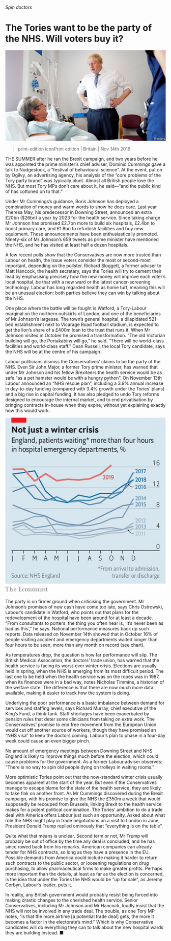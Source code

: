 ###### Spin doctors

# The Tories want to be the party of the NHS. Will voters buy it? 

![image](images/20191116_brp002.jpg) 

> print-edition iconPrint edition | Britain | Nov 14th 2019 

THE SUMMER after he ran the Brexit campaign, and two years before he was appointed the prime minister’s chief adviser, Dominic Cummings gave a talk to Nudgestock, a “festival of behavioural science”. At the event, put on by Ogilvy, an advertising agency, his analysis of the “core problems of the Tory party brand” was typically blunt. Almost all British people love the NHS. But most Tory MPs don’t care about it, he said—“and the public kind of has cottoned on to that.” 

Under Mr Cummings’s guidance, Boris Johnson has deployed a combination of money and warm words to show he does care. Last year Theresa May, his predecessor in Downing Street, announced an extra £20bn ($26bn) a year by 2023 for the health service. Since taking charge Mr Johnson has promised £2.7bn more to build six hospitals, £2.4bn to boost primary care, and £1.8bn to refurbish facilities and buy new equipment. These announcements have been enthusiastically promoted. Ninety-six of Mr Johnson’s 659 tweets as prime minister have mentioned the NHS, and he has visited at least half a dozen hospitals. 

A few recent polls show that the Conservatives are now more trusted than Labour on health, the issue voters consider the most or second-most important, depending on the pollster. Richard Sloggett, a former adviser to Matt Hancock, the health secretary, says the Tories will try to cement their lead by emphasising precisely how the new money will improve each voter’s local hospital, be that with a new ward or the latest cancer-screening technology. Labour has long regarded health as home turf, meaning this will be an unusual election: both parties believe they can win by talking about the NHS. 

One place where the battle will be fought is Watford, a Tory-Labour marginal on the northern outskirts of London, and one of the beneficiaries of Mr Johnson’s largesse. The town’s general hospital, a dilapidated 521-bed establishment next to Vicarage Road football stadium, is expected to get the lion’s share of a £400m loan to the trust that runs it. When Mr Johnson visited in October he promised a transformation. “The old Victorian building will go, the Portakabins will go,” he said. “There will be world-class facilities and world-class staff.” Dean Russell, the local Tory candidate, says the NHS will be at the centre of his campaign. 

Labour politicians dismiss the Conservatives’ claims to be the party of the NHS. Even Sir John Major, a former Tory prime minister, has warned that under Mr Johnson and his fellow Brexiteers the health service would be as safe “as a pet hamster would be with a hungry python”. On November 13th Labour announced an “NHS rescue plan”, including a 3.9% annual increase in day-to-day funding (compared with 3.4% growth under the Tories’ plans) and a big rise in capital funding. It has also pledged to undo Tory reforms designed to encourage the internal market, and to end privatisation by bringing contracts in-house when they expire, without yet explaining exactly how this would work. 

![image](images/20191116_brc121.png) 

The party is on firmer ground when criticising the government. Mr Johnson’s promises of new cash have come too late, says Chris Ostrowski, Labour’s candidate in Watford, who points out that plans for the redevelopment of the hospital have been around for at least a decade. “From consultants to porters, the thing you often hear is, ‘It’s never been as bad as this’,” he says. National performance measures back up such reports. Data released on November 14th showed that in October 16% of people visiting accident and emergency departments waited longer than four hours to be seen, more than any month on record (see chart). 

As temperatures drop, the question is how far performance will slip. The British Medical Association, the doctors’ trade union, has warned that the health service is facing its worst-ever winter crisis. Elections are usually held in spring, when the NHS is emerging from its most difficult period. The last one to be held when the health service was on the ropes was in 1987, when its finances were in a bad way, notes Nicholas Timmins, a historian of the welfare state. The difference is that there are now much more data available, making it easier to track how the system is doing. 

Underlying the poor performance is a basic imbalance between demand for services and staffing levels, says Richard Murray, chief executive of the King’s Fund, a think-tank. Staff shortages have been exacerbated by pension rules that deter some clinicians from taking on extra work. The Conservatives’ promise to end free movement from the European Union would cut off another source of workers, though they have promised an “NHS visa” to keep the doctors coming. Labour’s plan to phase in a four-day week could cause an even bigger pinch. 

No amount of emergency meetings between Downing Street and NHS England is likely to improve things much before the election, which could cause problems for the government. As a former Labour adviser observes: “There is no way to spin old people dying on trolleys in waiting rooms.” 

More optimistic Tories point out that the now-standard winter crisis usually becomes apparent at the start of the year. But even if the Conservatives manage to escape blame for the state of the health service, they are likely to take flak on another front. As Mr Cummings discovered during the Brexit campaign, with his promise to give the NHS the £350m a week that would supposedly be recouped from Brussels, linking Brexit to the health service makes for a potent political combination. The Tories’ ambition to do a trade deal with America offers Labour just such an opportunity. Asked about what role the NHS might play in trade negotiations on a visit to London in June, President Donald Trump replied ominously that “everything is on the table”. 

Quite what that means is unclear. Second term or not, Mr Trump will probably be out of office by the time any deal is concluded, and he has since rowed back from his remarks. American companies can already tender for NHS contracts, so long as they have a presence in the EU. Possible demands from America could include making it harder to return such contracts to the public sector, or loosening regulations on drug purchasing, to allow pharmaceutical firms to make greater profits. Perhaps more important than the details, at least as far as the election is concerned, is the idea that under the Tories the NHS would be “up for sale”, as Jeremy Corbyn, Labour’s leader, puts it. 

In reality, any British government would probably resist being forced into making drastic changes to the cherished health service. Senior Conservatives, including Mr Johnson and Mr Hancock, loudly insist that the NHS will not be involved in any trade deal. The trouble, as one Tory MP notes, “is that the more airtime [a potential trade deal] gets, the more it becomes a factor in the electorate’s mind.” Which is why Conservative candidates will do everything they can to talk about the new hospital wards they are building instead. ■ 

